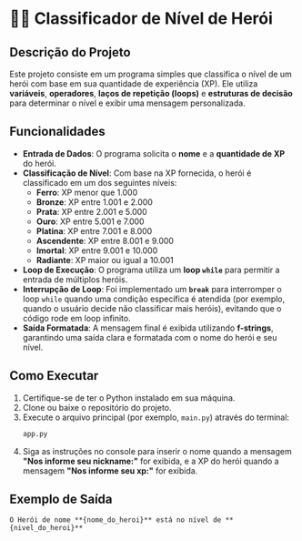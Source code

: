 # 🦸‍♂️ Classificador de Nível de Herói

## Descrição do Projeto

Este projeto consiste em um programa simples que classifica o nível de um herói com base em sua quantidade de experiência (XP). Ele utiliza **variáveis**, **operadores**, **laços de repetição (loops)** e **estruturas de decisão** para determinar o nível e exibir uma mensagem personalizada.

## Funcionalidades

  * **Entrada de Dados**: O programa solicita o **nome** e a **quantidade de XP** do herói.
  * **Classificação de Nível**: Com base na XP fornecida, o herói é classificado em um dos seguintes níveis:
      * **Ferro**: XP menor que 1.000
      * **Bronze**: XP entre 1.001 e 2.000
      * **Prata**: XP entre 2.001 e 5.000
      * **Ouro**: XP entre 5.001 e 7.000
      * **Platina**: XP entre 7.001 e 8.000
      * **Ascendente**: XP entre 8.001 e 9.000
      * **Imortal**: XP entre 9.001 e 10.000
      * **Radiante**: XP maior ou igual a 10.001
  * **Loop de Execução**: O programa utiliza um **loop `while`** para permitir a entrada de múltiplos heróis.
  * **Interrupção de Loop**: Foi implementado um **`break`** para interromper o loop `while` quando uma condição específica é atendida (por exemplo, quando o usuário decide não classificar mais heróis), evitando que o código rode em loop infinito.
  * **Saída Formatada**: A mensagem final é exibida utilizando **f-strings**, garantindo uma saída clara e formatada com o nome do herói e seu nível.

## Como Executar

1.  Certifique-se de ter o Python instalado em sua máquina.
2.  Clone ou baixe o repositório do projeto.
3.  Execute o arquivo principal (por exemplo, `main.py`) através do terminal:
    ```bash
    app.py
    ```
4.  Siga as instruções no console para inserir o nome quando a mensagem **"Nos informe seu nickname:"** for exibida, e a XP do herói quando a mensagem **"Nos informe seu xp:"** for exibida.

## Exemplo de Saída

```
O Herói de nome **{nome_do_heroi}** está no nível de **{nivel_do_heroi}**
```
